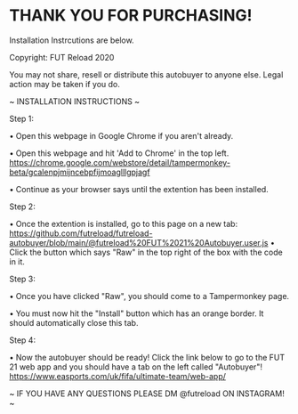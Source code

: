 # THANK YOU FOR PURCHASING!

Installation Instrcutions are below.


Copyright: FUT Reload 2020

You may not share, resell or distribute this autobuyer to anyone else. Legal action may be taken if you do.




~ INSTALLATION INSTRUCTIONS ~



Step 1:

• Open this webpage in Google Chrome if you aren't already.

• Open this webpage and hit 'Add to Chrome' in the top left. https://chrome.google.com/webstore/detail/tampermonkey-beta/gcalenpjmijncebpfijmoaglllgpjagf 

• Continue as your browser says until the extention has been installed.



Step 2:

• Once the extention is installed, go to this page on a new tab: https://github.com/futreload/futreload-autobuyer/blob/main/@futreload%20FUT%2021%20Autobuyer.user.js
• Click the button which says "Raw" in the top right of the box with the code in it.



Step 3:

• Once you have clicked "Raw", you should come to a Tampermonkey page. 

• You must now hit the "Install" button which has an orange border. It should automatically close this tab.



Step 4:

• Now the autobuyer should be ready! Click the link below to go to the FUT 21 web app and you should have a tab on the left called "Autobuyer"!
https://www.easports.com/uk/fifa/ultimate-team/web-app/



~ IF YOU HAVE ANY QUESTIONS PLEASE DM @futreload ON INSTAGRAM! ~
